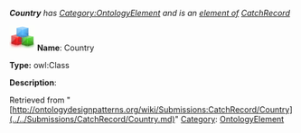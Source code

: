 ___Country__ has [Category:OntologyElement](../../Category/OntologyElement.md "Category:OntologyElement") and is an [element of](../../Property/ElementOf.md "Property:ElementOf") [CatchRecord](../../Submissions/CatchRecord.md "Submissions:CatchRecord")_


  




[![Class](../../images/thumb/2/27/Class.gif/45px-Class.gif)](../../Image/Class.gif.md "Class")
__Name__: Country 


__Type:__ owl:Class 


__Description__: 





Retrieved from "[http://ontologydesignpatterns.org/wiki/Submissions:CatchRecord/Country](../../Submissions/CatchRecord/Country.md)"
 [Category](http://ontologydesignpatterns.org/wiki/Special:Categories "Special:Categories"): [OntologyElement](../../Category/OntologyElement.md "Category:OntologyElement")